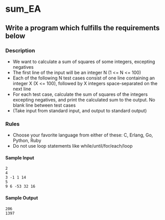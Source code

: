 sum_EA
======
Write a program which fulfills the requirements below
----------------------------------------------------------------

### Description

* We want to calculate a sum of squares of some integers, excepting negatives
* The first line of the input will be an integer N (1 <= N <= 100)
* Each of the following N test cases consist of one line containing an integer X (X <= 100), followed by X integers space-separated on the next line
* For each test case, calculate the sum of squares of the integers excepting negatives,  and print the calculated sum to the output. No blank line between test cases
* (Take input from standard input, and output to standard output)

### Rules
* Choose your favorite language from either of these: C, Erlang, Go, Python, Ruby
* Do not use loop statements like while/until/for/each/loop

#### Sample Input

	2
	4
	3 -1 1 14
	5
	9 6 -53 32 16

#### Sample Output

	206
	1397
